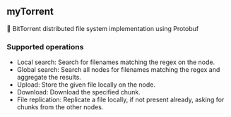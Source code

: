 ## myTorrent
🌊 BitTorrent distributed file system implementation using Protobuf

### Supported operations
* Local search: Search for filenames matching the regex on the node.
* Global search: Search all nodes for filenames matching the regex and aggregate the results.
* Upload: Store the given file locally on the node.
* Download: Download the specified chunk.
* File replication: Replicate a file locally, if not present already, asking for chunks from the other nodes.

